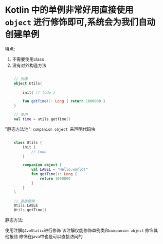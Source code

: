 
# Kotlin 中的单例非常好用直接使用`object` 进行修饰即可,系统会为我们自动创建单例

特点:
1.  不需要使用class
2.  没有对外构造方法

```kotlin

    // 创建
    object Utils{
        
        init{ // todo }

        fun getTime(): Long { return 1000000 }
    }

    // 使用 
    val time = utils.getTime()

```

"静态方法池": `companion object `来声明代码块

```kotlin

    class Utils {
        init { 
            // todo 
        }

        companion object {
            val LABEL = "Hello,world!"
            fun getTime(): Long {
                return 1000000
            }
        }
    }

    // 直接使用
    Utils.LABLE
    Utils.getTime()
```

静态方法:

使用注解`@JvmStatic`进行修饰
该注解仅能修饰单例类和`companion object` 修饰其他报错
修饰在java中也是可以直接访问的
